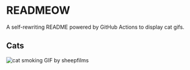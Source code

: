 # READMEOW

A self-rewriting README powered by GitHub Actions to display cat gifs.

## Cats

![cat smoking GIF by sheepfilms](https://media2.giphy.com/media/l0ExdMHUDKteztyfe/200.gif?cid=9acd02davm9vj649hibq2idq09c5861vtyvl5oxm7ctagly5&ep=v1_gifs_search&rid=200.gif&ct=g)

